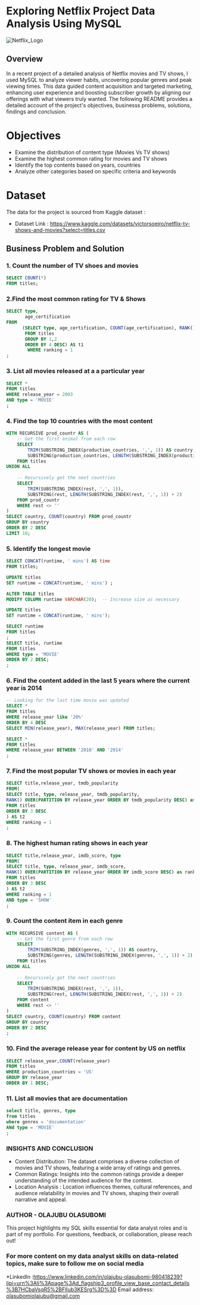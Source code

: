 # Exploring Netflix Project Data Analysis Using MySQL

![Netflix_Logo](https://github.com/itzthealteboy/Netflix_project/blob/main/original%20netflix.jpg)

## Overview
In a recent project of a detailed analysis of Netflix movies and TV shows, I used MySQL to analyze viewer habits, uncovering popular genres and peak viewing times. This data guided content acquisition and targeted marketing, enhancing user experience and boosting subscriber growth by aligning our offerings with what viewers truly wanted. The following README provides a detailed account of the project's objectives, businesss problems, solutions, findings and conclusion.

# Objectives
 * Examine the distribution of content type (Movies Vs TV shows)
 * Examine the highest common rating for movies and TV shows
 * Identify the top contents based on years, countries
 * Analyze other categories based on specific criteria and keywords

# Dataset
The data for the project is sourced from Kaggle dataset :
 * Dataset Link : https://www.kaggle.com/datasets/victorsoeiro/netflix-tv-shows-and-movies?select=titles.csv


## Business Problem and Solution

### 1. Count the number of TV shoes and movies
```sql
SELECT COUNT(*)
FROM titles;
```
### 2.Find the most common rating for TV & Shows
```sql
SELECT type,
	   age_certification
FROM
      (SELECT type, age_certification, COUNT(age_certification), RANK() OVER(PARTITION BY type ORDER BY COUNT(age_certification ) DESC) AS ranking
       FROM titles
       GROUP BY 1,2
	   ORDER BY 4 DESC) AS t1
	    WHERE ranking = 1 
;
```
### 3. List all movies released at a a particular year
```sql
SELECT *
FROM titles
WHERE release_year = 2003
AND type = 'MOVIE' 
;
``` 
### 4. Find the top 10 countries with the most content
```sql
WITH RECURSIVE prod_countr AS (
    -- Get the first animal from each row
    SELECT 
        TRIM(SUBSTRING_INDEX(production_countries, ',', 1)) AS country,
        SUBSTRING(production_countries, LENGTH(SUBSTRING_INDEX(production_countries, ',', 1)) + 2) AS rest
    FROM titles
UNION ALL
    
    -- Recursively get the next countries
    SELECT 
        TRIM(SUBSTRING_INDEX(rest, ',', 1)),
        SUBSTRING(rest, LENGTH(SUBSTRING_INDEX(rest, ',', 1)) + 2)
    FROM prod_countr
    WHERE rest <> ''
)
SELECT country, COUNT(country) FROM prod_countr
GROUP BY country
ORDER BY 2 DESC
LIMIT 10;
```
### 5. Identify the longest movie
```sql
SELECT CONCAT(runtime, ' mins') AS time
FROM titles;

UPDATE titles
SET runtime = CONCAT(runtime, ' mins') ;

ALTER TABLE titles
MODIFY COLUMN runtime VARCHAR(20);  -- Increase size as necessary

UPDATE titles
SET runtime = CONCAT(runtime, ' mins');

SELECT runtime
FROM titles
;
SELECT title, runtime
FROM titles
WHERE type = 'MOVIE'
ORDER BY 2 DESC;
;
```

### 6. Find the content added in the last 5 years where the current year is 2014
```sql
-- Looking for the last time movie was updated 
SELECT *
FROM titles
WHERE release_year like '20%'
ORDER BY 4 DESC
SELECT MIN(release_year), MAX(release_year) FROM titles;

SELECT *
FROM titles
WHERE release_year BETWEEN '2010' AND '2014'
;
```

### 7. Find the most popular TV shows or movies in each year
```sql
SELECT title,release_year, tmdb_popularity
FROM( 
SELECT title, type, release_year, tmdb_popularity,
RANK() OVER(PARTITION BY release_year ORDER BY tmdb_popularity DESC) as ranking
FROM titles
ORDER BY 3 DESC
) AS t2
WHERE ranking = 1
;
```
### 8. The highest human rating shows in each year
```sql
SELECT title,release_year, imdb_score, type
FROM( 
SELECT title, type, release_year, imdb_score,
RANK() OVER(PARTITION BY release_year ORDER BY imdb_score DESC) as ranking
FROM titles
ORDER BY 3 DESC
) AS t2
WHERE ranking = 1
AND type = 'SHOW'
;
```
### 9. Count the content item in each genre
```sql
WITH RECURSIVE content AS (
    -- Get the first genre from each row
    SELECT 
        TRIM(SUBSTRING_INDEX(genres, ',', 1)) AS country,
        SUBSTRING(genres, LENGTH(SUBSTRING_INDEX(genres, ',', 1)) + 2) AS rest
    FROM titles
UNION ALL
    
    -- Recursively get the next countries
    SELECT 
        TRIM(SUBSTRING_INDEX(rest, ',', 1)),
        SUBSTRING(rest, LENGTH(SUBSTRING_INDEX(rest, ',', 1)) + 2)
    FROM content
    WHERE rest <> ''
)
SELECT country, COUNT(country) FROM content
GROUP BY country
ORDER BY 2 DESC
;
```
### 10. Find the average release year for content by US on netflix
```sql
SELECT release_year,COUNT(release_year)
FROM titles
WHERE production_countries = 'US'
GROUP BY release_year
ORDER BY 1 DESC;
```
### 11. List all movies that are documentation
```sql
select title, genres, type
from titles
where genres = 'documentation'
ANd type = 'MOVIE'
;
```

### INSIGHTS AND CONCLUSION
* Content Distribution: The dataset comprises a diverse collection of movies and TV shows, featuring a wide array of ratings and genres.
* Common Ratings: Insights into the common ratings provide a deeper understanding of the intended audience for the content.
* Location Analysis : Location influences themes, cultural references, and audience relatability in movies and TV shows, shaping their overall narrative and appeal.

### AUTHOR - OLAJUBU OLASUBOMI
This project highlights my SQL skills essential for data analyst roles and is part of my portfolio. For questions, feedback, or collaboration, please reach out!

### For more content on my data analyst skills on data-related topics, make sure to follow me on social media 
*LinkedIn :https://www.linkedin.com/in/olajubu-olasubomi-980418239?lipi=urn%3Ali%3Apage%3Ad_flagship3_profile_view_base_contact_details%3B7HCbaVsqR5%2BFlIub3KESrg%3D%3D
Email address: olasubomiolajubu@gmail.com
